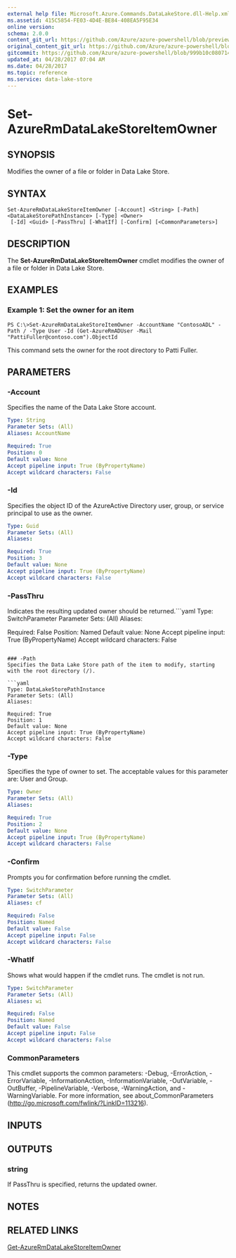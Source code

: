 ```yaml
---
external help file: Microsoft.Azure.Commands.DataLakeStore.dll-Help.xml
ms.assetid: 415C5854-FE03-4D4E-BE84-408EA5F95E34
online version:
schema: 2.0.0
content_git_url: https://github.com/Azure/azure-powershell/blob/preview/src/ResourceManager/DataLakeStore/Commands.DataLakeStore/help/Set-AzureRmDataLakeStoreItemOwner.md
original_content_git_url: https://github.com/Azure/azure-powershell/blob/preview/src/ResourceManager/DataLakeStore/Commands.DataLakeStore/help/Set-AzureRmDataLakeStoreItemOwner.md
gitcommit: https://github.com/Azure/azure-powershell/blob/999b10c08071465894341393a111fbacd14d9ada
updated_at: 04/28/2017 07:04 AM
ms.date: 04/28/2017
ms.topic: reference
ms.service: data-lake-store
---
```


# Set-AzureRmDataLakeStoreItemOwner

## SYNOPSIS
Modifies the owner of a file or folder in Data Lake Store.

## SYNTAX

```
Set-AzureRmDataLakeStoreItemOwner [-Account] <String> [-Path] <DataLakeStorePathInstance> [-Type] <Owner>
 [-Id] <Guid> [-PassThru] [-WhatIf] [-Confirm] [<CommonParameters>]
```

## DESCRIPTION
The **Set-AzureRmDataLakeStoreItemOwner** cmdlet modifies the owner of a file or folder in Data Lake Store.

## EXAMPLES

### Example 1: Set the owner for an item
```
PS C:\>Set-AzureRmDataLakeStoreItemOwner -AccountName "ContosoADL" -Path / -Type User -Id (Get-AzureRmADUser -Mail "PattiFuller@contoso.com").ObjectId
```

This command sets the owner for the root directory to Patti Fuller.

## PARAMETERS

### -Account
Specifies the name of the Data Lake Store account.

```yaml
Type: String
Parameter Sets: (All)
Aliases: AccountName

Required: True
Position: 0
Default value: None
Accept pipeline input: True (ByPropertyName)
Accept wildcard characters: False
```

### -Id
Specifies the object ID of the AzureActive Directory user, group, or service principal to use as the owner.

```yaml
Type: Guid
Parameter Sets: (All)
Aliases: 

Required: True
Position: 3
Default value: None
Accept pipeline input: True (ByPropertyName)
Accept wildcard characters: False
```

### -PassThru
Indicates the resulting updated owner should be returned.```yaml
Type: SwitchParameter
Parameter Sets: (All)
Aliases: 

Required: False
Position: Named
Default value: None
Accept pipeline input: True (ByPropertyName)
Accept wildcard characters: False
```

### -Path
Specifies the Data Lake Store path of the item to modify, starting with the root directory (/).

```yaml
Type: DataLakeStorePathInstance
Parameter Sets: (All)
Aliases: 

Required: True
Position: 1
Default value: None
Accept pipeline input: True (ByPropertyName)
Accept wildcard characters: False
```

### -Type
Specifies the type of owner to set.
The acceptable values for this parameter are: User and Group.

```yaml
Type: Owner
Parameter Sets: (All)
Aliases: 

Required: True
Position: 2
Default value: None
Accept pipeline input: True (ByPropertyName)
Accept wildcard characters: False
```

### -Confirm
Prompts you for confirmation before running the cmdlet.

```yaml
Type: SwitchParameter
Parameter Sets: (All)
Aliases: cf

Required: False
Position: Named
Default value: False
Accept pipeline input: False
Accept wildcard characters: False
```

### -WhatIf
Shows what would happen if the cmdlet runs.
The cmdlet is not run.

```yaml
Type: SwitchParameter
Parameter Sets: (All)
Aliases: wi

Required: False
Position: Named
Default value: False
Accept pipeline input: False
Accept wildcard characters: False
```

### CommonParameters
This cmdlet supports the common parameters: -Debug, -ErrorAction, -ErrorVariable, -InformationAction, -InformationVariable, -OutVariable, -OutBuffer, -PipelineVariable, -Verbose, -WarningAction, and -WarningVariable. For more information, see about_CommonParameters (http://go.microsoft.com/fwlink/?LinkID=113216).

## INPUTS

## OUTPUTS

### string
If PassThru is specified, returns the updated owner.

## NOTES

## RELATED LINKS

[Get-AzureRmDataLakeStoreItemOwner](./Get-AzureRmDataLakeStoreItemOwner.md)



